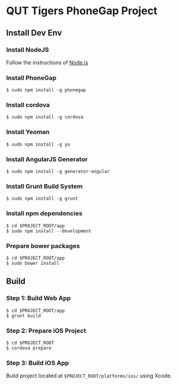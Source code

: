 # QUT Tigers PhoneGap Project

## Install Dev Env

### Install NodeJS

Follow the instructions of [Node.js](https://nodejs.org/)

### Install PhoneGap

```
$ sudo npm install -g phonegap
```

### Install cordova

```
$ sudo npm install -g cordova
```

### Install Yeoman

```
$ sudo npm install -g yo
```

### Install AngularJS Generator

```
$ sudo npm install -g generator-angular
```

### Install Grunt Build System

```
$ sudo npm install -g grunt
```

### Install npm dependencies

```
$ cd $PROJECT_ROOT/app
$ sudo npm install --development
```

### Prepare bower packages

```
$ cd $PROJECT_ROOT/app
$ sudo bower install
```

## Build

### Step 1: Build Web App

```
$ cd $PROJECT_ROOT/app
$ grunt build
```

### Step 2: Prepare iOS Project

```
$ cd $PROJECT_ROOT
$ cordova prepare
```

### Step 3: Build iOS App

Build project located at `$PROJECT_ROOT/platforms/ios/` using Xcode.
